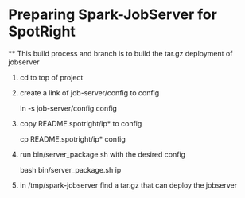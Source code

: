 # Preparing Spark-JobServer for SpotRight

** This build process and branch is to build the tar.gz deployment
of jobserver 

1. cd to top of project

1. create a link of job-server/config to config

    ln -s job-server/config config

2. copy README.spotright/ip\* to config

    cp README.spotright/ip* config

3. run bin/server_package.sh with the desired config

    bash bin/server_package.sh ip

4. in /tmp/spark-jobserver find a tar.gz that can deploy the jobserver
